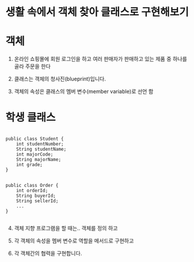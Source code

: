 # 생활 속에서 객체 찾아 클래스로 구현해보기

# 객체

1. 온라인 쇼핑몰에 회원 로그인을 하고 여러 판매자가 판매하고 있는 제품 중 하나를 골라 주문을 한다

2. 클래스는 객체의 청사진(blueprint)입니다.

3. 객체의 속성은 클래스의 멤버 변수(member variable)로 선언 함

# 학생 클래스

```

public class Student {
    int studentNumber;
    String studentName;
    int majorCode;
    String majorName;
    int grade;
}


public class Order {
    int orderId;
    String buyerId;
    String sellerId;
    ...
}


```

4. 객체 지향 프로그램을 할 때는.. 객체를 정의 하고

5. 각 객체의 속성을 멤버 변수로 역할을 메서드로 구현하고

6. 각 객체간의 협력을 구현합니다.

